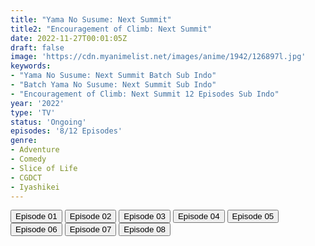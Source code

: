 ```yaml
---
title: "Yama No Susume: Next Summit"
title2: "Encouragement of Climb: Next Summit"
date: 2022-11-27T00:01:05Z
draft: false
image: 'https://cdn.myanimelist.net/images/anime/1942/126897l.jpg'
keywords:
- "Yama No Susume: Next Summit Batch Sub Indo"
- "Batch Yama No Susume: Next Summit Sub Indo"
- "Encouragement of Climb: Next Summit 12 Episodes Sub Indo"
year: '2022'
type: 'TV'
status: 'Ongoing'
episodes: '8/12 Episodes'
genre:
- Adventure
- Comedy
- Slice of Life
- CGDCT
- Iyashikei
---
```


<div class="d-g gg-5 gtc-r ai-c">
<button onclick="window.open('?arc=ZN7qHcHZUz_20221007/1/MP4/Kuramanime-YMSSM_S4-01-480p-Zomi','_blank')">Episode 01</button>
<button onclick="window.open('?arc=mEU9d5lqgW_20221017/2/MP4/Kuramanime-YMSSM_S4-02-480p-Zomi','_blank')">Episode 02</button>
<button onclick="window.open('?arc=bYQnLhAtxx_20221023/3/MP4/Kuramanime-YMSSM_S4-03-480p-Zomi','_blank')">Episode 03</button>
<button onclick="window.open('?arc=20221029_Kusagiri-asia-YamaSsmeNS-04-480p-mp4/Kusagiri.asia_YamaSsmeNS--04_480p','_blank')">Episode 04</button>
<button onclick="window.open('?arc=20221115_Kusagiri-asia-YamaSsmeNS-05-480p-mp4/Kusagiri.asia_YamaSsmeNS--05_480p','_blank')">Episode 05</button>
<button onclick="window.open('?arc=20221115_Kusagiri-asia-YamaSsmeNS-06-480p-mp4/Kusagiri.asia_YamaSsmeNS--06_480p','_blank')">Episode 06</button>
<button onclick="window.open('?arc=20221119_Kusagiri-asia-YamaSsmeNS-07-480p-mp4/Kusagiri.asia_YamaSsmeNS--07_480p','_blank')">Episode 07</button>
<button onclick="window.open('?arc=20221126_Kusagiri-asia-YamaSsmeNS-08-480p-mp4/Kusagiri.asia_YamaSsmeNS--08_480p','_blank')">Episode 08</button>
</div>